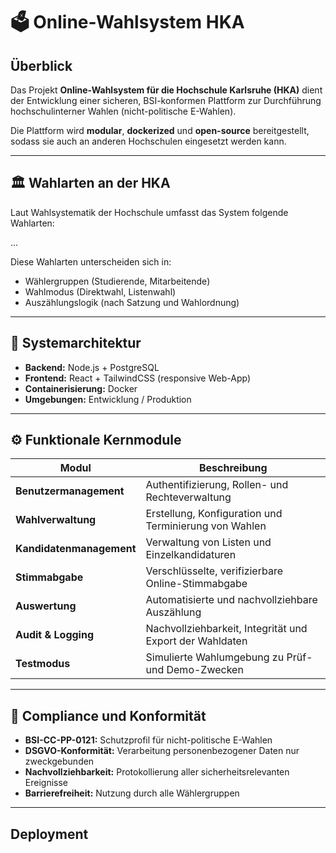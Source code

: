 # 🗳️ Online-Wahlsystem HKA

## Überblick
Das Projekt **Online-Wahlsystem für die Hochschule Karlsruhe (HKA)** dient der Entwicklung einer sicheren, BSI-konformen Plattform zur Durchführung hochschulinterner Wahlen (nicht-politische E-Wahlen).  

Die Plattform wird **modular**, **dockerized** und **open-source** bereitgestellt, sodass sie auch an anderen Hochschulen eingesetzt werden kann.

---

## 🏛️ Wahlarten an der HKA
Laut Wahlsystematik der Hochschule umfasst das System folgende Wahlarten:

...

Diese Wahlarten unterscheiden sich in:
- Wählergruppen (Studierende, Mitarbeitende)
- Wahlmodus (Direktwahl, Listenwahl)
- Auszählungslogik (nach Satzung und Wahlordnung)

---

## 🧩 Systemarchitektur
- **Backend:** Node.js + PostgreSQL  
- **Frontend:** React + TailwindCSS (responsive Web-App)  
- **Containerisierung:** Docker  
- **Umgebungen:** Entwicklung / Produktion  

---

## ⚙️ Funktionale Kernmodule
| Modul | Beschreibung |
|-------|---------------|
| **Benutzermanagement** | Authentifizierung, Rollen- und Rechteverwaltung |
| **Wahlverwaltung** | Erstellung, Konfiguration und Terminierung von Wahlen |
| **Kandidatenmanagement** | Verwaltung von Listen und Einzelkandidaturen |
| **Stimmabgabe** | Verschlüsselte, verifizierbare Online-Stimmabgabe |
| **Auswertung** | Automatisierte und nachvollziehbare Auszählung |
| **Audit & Logging** | Nachvollziehbarkeit, Integrität und Export der Wahldaten |
| **Testmodus** | Simulierte Wahlumgebung zu Prüf- und Demo-Zwecken |

---

## 🧠 Compliance und Konformität
- **BSI-CC-PP-0121:** Schutzprofil für nicht-politische E-Wahlen  
- **DSGVO-Konformität:** Verarbeitung personenbezogener Daten nur zweckgebunden  
- **Nachvollziehbarkeit:** Protokollierung aller sicherheitsrelevanten Ereignisse  
- **Barrierefreiheit:** Nutzung durch alle Wählergruppen  

---

## Deployment


